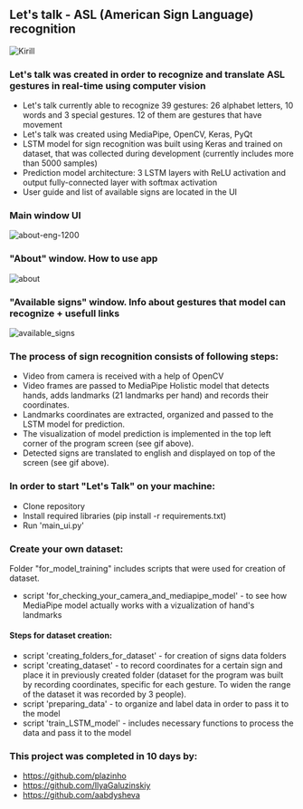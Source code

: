 ## Let's talk - ASL (American Sign Language) recognition

![Kirill](https://user-images.githubusercontent.com/88561819/139092550-d1b2ef50-641f-467b-a74d-7a6550432974.gif)

### Let's talk was created in order to recognize and translate ASL gestures in real-time using computer vision
- Let's talk currently able to recognize 39 gestures: 26 alphabet letters, 10 words and 3 special gestures. 12 of them are gestures that have movement
- Let's talk was created using MediaPipe, OpenCV, Keras, PyQt
- LSTM model for sign recognition was built using Keras and trained on dataset, that was collected during development (currently includes more than 5000 samples)
- Prediction model architecture: 3 LSTM layers with ReLU activation and output fully-connected layer with softmax activation
- User guide and list of available signs are located in the UI

### Main window UI
![about-eng-1200](https://user-images.githubusercontent.com/88561819/139127588-9ba7f567-4b5a-4173-86bc-9dfa5391af68.jpg)

### "About" window. How to use app
![about](https://user-images.githubusercontent.com/88561819/139136392-c7721446-11ce-42d6-bb94-cc8f4d4409de.png)

### "Available signs" window. Info about gestures that model can recognize + usefull links
![available_signs](https://user-images.githubusercontent.com/88561819/139136595-9daff1f6-02d0-470b-a402-514469fa8a30.png)

### The process of sign recognition consists of following steps:
- Video from camera is received with a help of OpenCV
- Video frames are passed to MediaPipe Holistic model that detects hands, adds landmarks (21 landmarks per hand) and records their coordinates.
- Landmarks coordinates are extracted, organized and passed to the LSTM model for prediction.
- The visualization of model prediction is implemented in the top left corner of the program screen (see gif above). 
- Detected signs are translated to english and displayed on top of the screen (see gif above).

### In order to start "Let's Talk" on your machine:
- Clone repository
- Install required libraries (pip install -r requirements.txt)
- Run 'main_ui.py'

### Create your own dataset:
Folder "for_model_training" includes scripts that were used for creation of dataset.
- script 'for_checking_your_camera_and_mediapipe_model' - to see how MediaPipe model actually works with a vizualization of hand's landmarks

#### Steps for dataset creation:
- script 'creating_folders_for_dataset' - for creation of signs data folders
- script 'creating_dataset' - to record coordinates for a certain sign and place it in previously created folder (dataset for the program was built by recording coordinates, specific for each gesture. To widen the range of the dataset it was recorded by 3 people).
- script 'preparing_data' - to organize and label data in order to pass it to the model
- script 'train_LSTM_model' - includes necessary functions to process the data and pass it to the model

### This project was completed in 10 days by:
- https://github.com/plazinho
- https://github.com/IlyaGaluzinskiy
- https://github.com/aabdysheva
